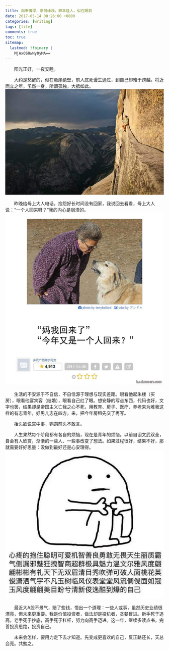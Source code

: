 ```yaml
---
title: 向来情深，奈何缘浅。卿本佳人，似在眼前
date: 2017-05-14 08:26:00 +0800
categories: [writing]
tags: [life]
comments: true
toc: true
sitemap:
  lastmod: !!binary |
    MjAxOS0wNy0yMA==
---
```


&emsp;&emsp;阳光正好，一夜安睡。

&emsp;&emsp;大约是愁醒的，似在悬崖绝壁，前人底死谩生通过，到自己却难于跨越。将近而立之年，孓然一身，所谓孤独，大抵如此。
![](/assets/img/upload/2017/05/14/cliff.jpg)

&emsp;&emsp;昨晚给母上大人电话，抱怨好长时间没有回家，我说回去看看，母上大人说：“一个人回来呀？”我的内心是崩溃的。
![](/assets/img/upload/2017/05/14/go-home.png)

&emsp;&emsp;生活的不安源于不自信，不自信源于理想与现实差距。眼看他起朱楼（买房），眼看他宴宾客（结婚），眼看自己红了眼。想安静的写点东西，代码也好，文字也罢，结果却是帝国主义亡我之心不死，用教育、房子、医疗、养老来为难我这样的有志青年，好男儿志在四方，来，把今年房租先交了再写。

&emsp;&emsp;抬头欲说宫中事，鹦鹉前头不敢言。

&emsp;&emsp;人生果然每个阶段都有各自的烦恼，现在是青年的烦恼。以前自诩文武双全，自会有人欣赏，渐渐的一些人、一些事改变了想法。如果过程很好，结果不好，那就需要好好思量：没做到最好还是心安理得。
![](/assets/img/upload/2017/05/14/self.jpg)

&emsp;&emsp;最近大A股不景气，赔了些钱，悟出一个道理：一些人或事，虽然历史业绩很漂亮，但未来更重要。我是价值投资者，做法却是投机者，贪婪冒进。新手死于追高，老手死于抄底，高手死于杠杆，努力向高手迈进。这一年，继续多读点书，完善投资思路，投资自己。

&emsp;&emsp;未来会怎样，要用力走下去才知道。先变成更喜欢的自己，反正路还长，天总会亮。共勉之。
